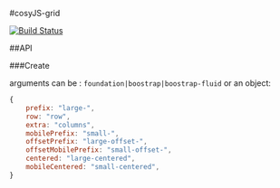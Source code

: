 #cosyJS-grid

[![Build Status](https://travis-ci.org/dervalp/cosyJS-grid.png?branch=master)](https://travis-ci.org/dervalp/cosyJS-grid)

##API

###Create

arguments can be : ```foundation|boostrap|boostrap-fluid``` or an object:

```javascript
{
    prefix: "large-",
    row: "row",
    extra: "columns",
    mobilePrefix: "small-",
    offsetPrefix: "large-offset-",
    offsetMobilePrefix: "small-offset-",
    centered: "large-centered",
    mobileCentered: "small-centered",
}
```
